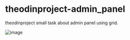 # theodinproject-admin_panel
theodinproject small task about admin panel using grid.

![image](https://user-images.githubusercontent.com/82542634/166073599-6e9566d0-8e3e-4d03-abf1-0daf91f6fd25.png)
